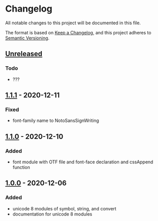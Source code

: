 # Changelog
All notable changes to this project will be documented in this file.

The format is based on [Keep a Changelog](https://keepachangelog.com/en/1.0.0/),
and this project adheres to [Semantic Versioning](https://semver.org/spec/v2.0.0.html).

## [Unreleased]
### Todo
- ???

## [1.1.1] - 2020-12-11
### Fixed
- font-family name to NotoSansSignWriting

## [1.1.0] - 2020-12-10
### Added
- font module with OTF file and font-face declaration and cssAppend function

## [1.0.0] - 2020-12-06
### Added
- unicode 8 modules of symbol, string, and convert
- documentation for unicode 8 modules



[Unreleased]: https://github.com/sutton-signwriting/unicode8/compare/v1.1.1...HEAD
[1.1.1]: https://github.com/sutton-signwriting/unicode8/releases/tag/v1.1.1
[1.1.0]: https://github.com/sutton-signwriting/unicode8/releases/tag/v1.1.0
[1.0.0]: https://github.com/sutton-signwriting/unicode8/releases/tag/v1.0.0
